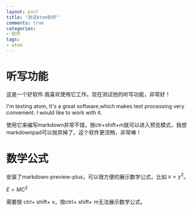 ```yaml
---
layout: post
title: "测试Atom软件"
comments: true
categories:
- 软件
tags:
- atom
---
```

# 听写功能
 这是一个好软件.我喜欢使用它工作。现在测试他的听写功能，非常好！

 I'm texting atom, It's a great software,which makes text processing very convenient. I would like to work with it.

 使用它来编写markdown非常不错，按ctr+shift+m就可以进入预览模式，我想markdownpad可以抛弃掉了。这个软件更流畅，非常棒！

# 数学公式
安装了markdown-preview-plus，可以很方便的展示数学公式，比如 $x = y^2$。

$E = MC^2$

需要按 ctrl+ shift+ x，按ctrl+ shift+ m无法展示数学公式。
